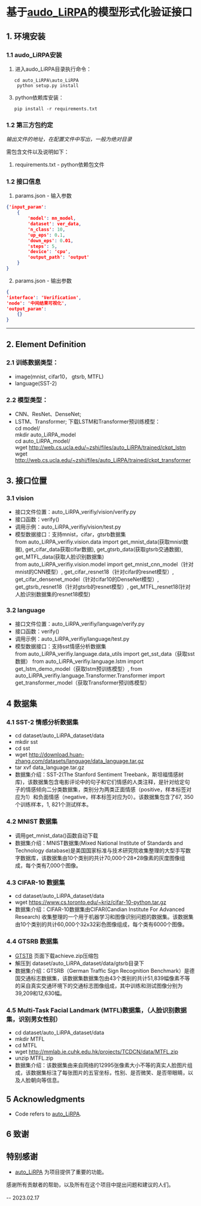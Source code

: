# 基于[audo_LiRPA](https://github.com/Verified-Intelligence/auto_LiRPA)的模型形式化验证接口

## 1. 环境安装

### 1.1 audo_LiRPA安装

1. 进入audo_LiRPA目录执行命令：
```
   cd auto_LiRPA\auto_LiRPA  
    python setup.py install  
```
3. python依赖库安装：
```
   pip install -r requirements.txt
```


### 1.2 第三方包约定

*输出文件的地址，在配置文件中写出，一般为绝对目录*

需包含文件以及说明如下：
1. requirements.txt - python依赖包文件


### 1.2 接口信息
1. params.json - 输入参数

```json
{'input_param': 
    {
        'model': mn_model,
        'dataset': ver_data,
        'n_class': 10,
        'up_eps': 0.1,
        'down_eps': 0.01,
        'steps': 5,
        'device': 'cpu',
        'output_path': 'output'
    }
}
```

2. params.json - 输出参数

```json
{
'interface': 'Verification',
'node': '中间结果可视化', 
'output_param': 
    {}
}
```

---
## 2. Element Definition

### 2.1 训练数据类型：
- image(mnist, cifar10， gtsrb, MTFL)
- language(SST-2)

### 2.2 模型类型：
- CNN、ResNet、DenseNet;
- LSTM、Transformer;
下载LSTM和Transformer预训练模型：  
cd model/  
mkdir auto_LiRPA_model  
cd auto_LiRPA_model/  
wget http://web.cs.ucla.edu/~zshi/files/auto_LiRPA/trained/ckpt_lstm  
wget http://web.cs.ucla.edu/~zshi/files/auto_LiRPA/trained/ckpt_transformer  



## 3. 接口位置
### 3.1 vision
- 接口文件位置：auto_LiRPA_verifiy/vision/verify.py
- 接口函数：verify()
- 调用示例：auto_LiRPA_verifiy/vision/test.py
- 模型数据接口：支持mnist，cifar，gtsrb数据集   
from auto_LiRPA_verifiy.vision.data import get_mnist_data(获取mnist数据), get_cifar_data获取cifar数据), get_gtsrb_data(获取gtsrb交通数据), get_MTFL_data(获取人脸识别数据集)  
from auto_LiRPA_verifiy.vision.model import get_mnist_cnn_model（针对mnist的CNN模型）, get_cifar_resnet18（针对cifar的resnet模型）, get_cifar_densenet_model（针对cifar10的DenseNet模型）, get_gtsrb_resnet18（针对gtsrb的resnet模型）, get_MTFL_resnet18(针对人脸识别数据集的resnet18模型)


### 3.2 language
- 接口文件位置：auto_LiRPA_verifiy/language/verify.py
- 接口函数：verify()
- 调用示例：auto_LiRPA_verifiy/language/test.py
- 模型数据接口：支持sst情感分析数据集   
from auto_LiRPA_verifiy.language.data_utils import get_sst_data（获取sst数据）
from auto_LiRPA_verifiy.language.lstm import get_lstm_demo_model（获取lstm预训练模型）,
from auto_LiRPA_verifiy.language.Transformer.Transformer import get_transformer_model（获取Transformer预训练模型）


## 4 数据集
### 4.1 SST-2 情感分析数据集
- cd dataset/auto_LiRPA_dataset/data
- mkdir sst
- cd sst
- wget http://download.huan-zhang.com/datasets/language/data_language.tar.gz
- tar xvf data_language.tar.gz 
- 数据集介绍：SST-2(The Stanford Sentiment Treebank，斯坦福情感树库)，该数据集包含电影评论中的句子和它们情感的人类注释，是针对给定句子的情感倾向二分类数据集，类别分为两类正面情感（positive，样本标签对应为1）和负面情感（negative，样本标签对应为0）。该数据集包含了67, 350个训练样本，1, 821个测试样本。

### 4.2 MNIST 数据集
- 调用get_mnist_data()函数自动下载
- 数据集介绍：MNIST数据集(Mixed National Institute of Standards and Technology database)是美国国家标准与技术研究院收集整理的大型手写数字数据库，该数据集由10个类别的共计70,000个28*28像素的灰度图像组成，每个类有7,000个图像。

### 4.3 CIFAR-10 数据集
- cd dataset/auto_LiRPA_dataset/data
- wget https://www.cs.toronto.edu/~kriz/cifar-10-python.tar.gz
- 数据集介绍：CIFAR-10数据集由CIFAR(Candian Institute For Advanced Research) 收集整理的一个用于机器学习和图像识别问题的数据集。该数据集由10个类别的共计60,000个32x32彩色图像组成，每个类有6000个图像。

### 4.4 GTSRB 数据集
- [GTSTB](https://www.kaggle.com/meowmeowmeowmeowmeow/gtsrb-german-traffic-sign?select=Train) 页面下载achieve.zip压缩包
- 解压到 dataset/auto_LiRPA_dataset/data/gtsrb目录下
- 数据集介绍：GTSRB（German Traffic Sign Recognition Benchmark）是德国交通标志数据集，该数据集数据集包由43个类别的共计51,839幅像素不等的采自真实交通环境下的交通标志图像组成，其中训练和测试图像分别为39,209和12,630幅。

### 4.5 Multi-Task Facial Landmark (MTFL)数据集，（人脸识别数据集，识别男女性别）
- cd dataset/auto_LiRPA_dataset/data
- mkdir MTFL
- cd MTFL
- wget http://mmlab.ie.cuhk.edu.hk/projects/TCDCN/data/MTFL.zip
- unzip MTFL.zip
- 数据集介绍：该数据集由来自网络的12995张像素大小不等的真实人脸图片组成，该数据集标注了每张图片的五官坐标，性别、是否微笑、是否带眼睛，以及人脸朝向等信息。

## 5 Acknowledgments

- Code refers to [auto_LiRPA](https://github.com/Verified-Intelligence/auto_LiRPA).

## 6 致谢

特别感谢
------
- [auto_LiRPA](https://github.com/Verified-Intelligence/auto_LiRPA) 为项目提供了重要的功能。
 
感谢所有贡献者的帮助，以及所有在这个项目中提出问题和建议的人们。
<br><br>
-- 2023.02.17

